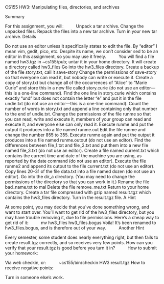 CS155 HW3: Manipulating files, directories, and archives

Summary

For this assignment, you will:                 
Unpack a tar archive.
Change the unpacked files.
Repack the files into a new tar archive.
Turn in your new tar archive.
Details

Do not use an editor unless it specifically states to edit the file. By “editor” I mean vim, gedit, pico, etc. Despite its name, we don’t consider sed to be an editor in this assignment, so you may use it freely.                 
You will find a file named hw3.tgz in ~cs155/pub; untar it in your home directory.
It will create a directory called hw3_files
Go into the hw3_files directory.
Create a backup of the file story.txt, call it save-story
Change the permissions of save-story so that everyone can read it, but nobody can write or execute it.
Create a copy of story.txt but change all of the occurrences of “Alice” to “Marie Curie” and store this in a new file called story.curie 
(do not use an editor—this is a one-line command).
Find the one line in story.curie which contains exactly “und” but does not contain the letter “e” and put it in the file undie.txt 
(do not use an editor—this is a one-line command).
Count the number of words in story.txt and append a line containing only that number to the end of undie.txt.
Change the permissions of the file runme so that you can read, write and execute it, members of your group can read and execute it, and everyone else can only read it.
Execute runme and put the output it produces into a file named runme.out
Edit the file runme and change the number 855 to 355.
Execute runme again and put the output it produces into a file named runme.outout 
(do not use an editor).
Find the differences between file_1.txt and file_2.txt and put them into a new file named file_3.txt 
(do not use an editor).
Create a file named current.txt which contains the current time and date of the machine you are using, as reported by the date command 
(do not use an editor).
Execute the file runme2 and append its output to the file current.txt 
(do not use an editor).
Copy lines 20–31 of the file data.txt into a file named dozen 
(do not use an editor).
Go into the dir_a directory. (You may need to change the permissions of the directory so that you can work in it.)
Rename the file bad_name.txt to mal
Delete the file remove_me.txt
Return to your home directory.
Create a tar file compressed with gzip named result.tgz which contains the hw3_files directory.
Turn in the result.tgz file.
A Hint

At some point, you may decide that you've done something wrong, and want to start over. You’ll want to get rid of the hw3_files directory, but you may have trouble removing it, due to file permissions. Here’s a cheap way to get rid of it:                 
    mv hw3_files hw3_files.bogus
Voila! It’s been renamed to hw3_files.bogus, and is therefore out of your way.                 
Another Hint

Every semester, some student does nearly everything right, but then fails to create result.tgz correctly, and so receives very few points. How can you verify that your result.tgz is good before you turn it in?                 
How to submit your homework:

Via web checkin, or:                 
    ~cs155/bin/checkin HW3 result.tgz
How to receive negative points:

Turn in someone else’s work.    
